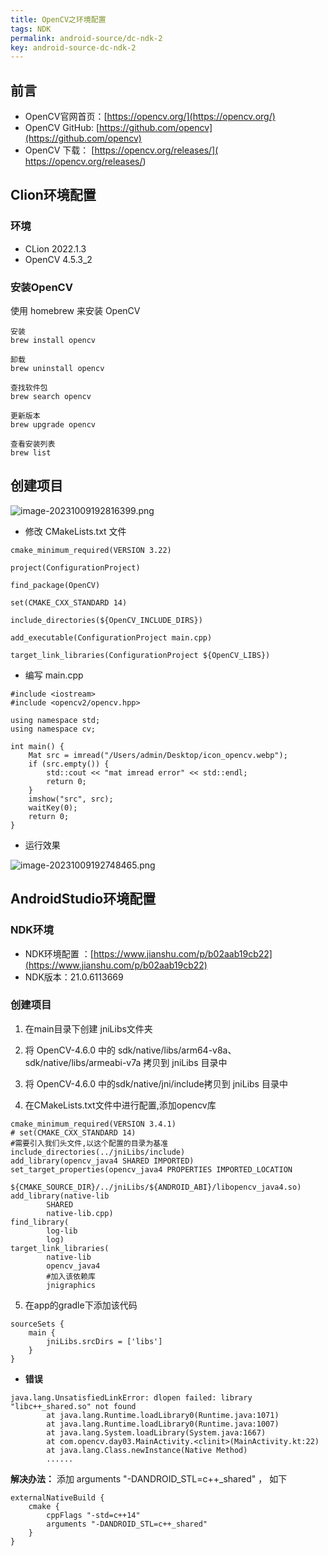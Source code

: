 ```yaml
---
title: OpenCV之环境配置
tags: NDK
permalink: android-source/dc-ndk-2
key: android-source-dc-ndk-2
---
```


## 前言
- OpenCV官网首页：[https://opencv.org/](https://opencv.org/)
- OpenCV GitHub: [https://github.com/opencv](https://github.com/opencv)
- OpenCV 下载： [https://opencv.org/releases/]( https://opencv.org/releases/)

## Clion环境配置

### 环境

- CLion 2022.1.3
- OpenCV 4.5.3_2

<!--more-->

### 安装OpenCV

使用 homebrew 来安装 OpenCV

```
安装
brew install opencv

卸载
brew uninstall opencv

查找软件包
brew search opencv

更新版本
brew upgrade opencv

查看安装列表
brew list
```

## 创建项目

![image-20231009192816399.png](https://s2.loli.net/2023/10/10/xKR7UNqCjrXGFgt.png)

- 修改 CMakeLists.txt 文件

```
cmake_minimum_required(VERSION 3.22)

project(ConfigurationProject)

find_package(OpenCV)

set(CMAKE_CXX_STANDARD 14)

include_directories(${OpenCV_INCLUDE_DIRS})

add_executable(ConfigurationProject main.cpp)

target_link_libraries(ConfigurationProject ${OpenCV_LIBS})
```

- 编写 main.cpp

```
#include <iostream>
#include <opencv2/opencv.hpp>

using namespace std;
using namespace cv;

int main() {
    Mat src = imread("/Users/admin/Desktop/icon_opencv.webp");
    if (src.empty()) {
        std::cout << "mat imread error" << std::endl;
        return 0;
    }
    imshow("src", src);
    waitKey(0);
    return 0;
}
```

- 运行效果

![image-20231009192748465.png](https://s2.loli.net/2023/10/10/FZEKOuJiMBTw6cI.png)

## AndroidStudio环境配置

### NDK环境

- NDK环境配置 ：[https://www.jianshu.com/p/b02aab19cb22](https://www.jianshu.com/p/b02aab19cb22)
- NDK版本：21.0.6113669

### 创建项目

1. 在main目录下创建 jniLibs文件夹

2. 将 OpenCV-4.6.0  中的 sdk/native/libs/arm64-v8a、sdk/native/libs/armeabi-v7a 拷贝到 jniLibs 目录中
3. 将 OpenCV-4.6.0 中的sdk/native/jni/include拷贝到 jniLibs 目录中
4. 在CMakeLists.txt文件中进行配置,添加opencv库

```
cmake_minimum_required(VERSION 3.4.1)
# set(CMAKE_CXX_STANDARD 14)
#需要引入我们头文件,以这个配置的目录为基准
include_directories(../jniLibs/include)
add_library(opencv_java4 SHARED IMPORTED)
set_target_properties(opencv_java4 PROPERTIES IMPORTED_LOCATION
        ${CMAKE_SOURCE_DIR}/../jniLibs/${ANDROID_ABI}/libopencv_java4.so)
add_library(native-lib
        SHARED
        native-lib.cpp)
find_library( 
        log-lib
        log)
target_link_libraries( 
        native-lib
        opencv_java4
        #加入该依赖库
        jnigraphics

```

5. 在app的gradle下添加该代码

```
sourceSets {
    main {
        jniLibs.srcDirs = ['libs']
    }
}
```

- <b>错误</b>

```
java.lang.UnsatisfiedLinkError: dlopen failed: library "libc++_shared.so" not found
        at java.lang.Runtime.loadLibrary0(Runtime.java:1071)
        at java.lang.Runtime.loadLibrary0(Runtime.java:1007)
        at java.lang.System.loadLibrary(System.java:1667)
        at com.opencv.day03.MainActivity.<clinit>(MainActivity.kt:22)
        at java.lang.Class.newInstance(Native Method)
        ......

```

<b>解决办法：</b>
添加 arguments "-DANDROID_STL=c++_shared" ， 如下

```
externalNativeBuild {
    cmake {
        cppFlags "-std=c++14"
        arguments "-DANDROID_STL=c++_shared"
    }
}

```





